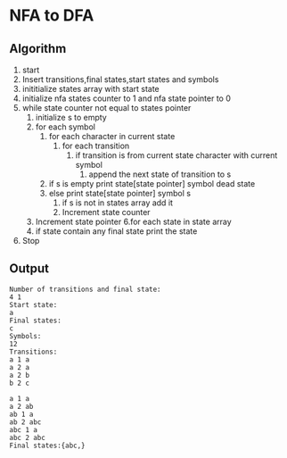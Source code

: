 # NFA to DFA
## Algorithm
1. start
2. Insert transitions,final states,start states and symbols
3. inititialize states array with start state
4. initialize nfa states counter to 1 and nfa state pointer to 0
5. while state counter not equal to states pointer
    1. initialize s to empty
    2. for each symbol
        1. for each character in current state
            1. for each transition
                1. if transition is from current state character with current symbol
                    1. append the next state of transition to s 
        2. if s is empty print state[state pointer] symbol dead state
        3. else print state[state pointer] symbol s
            1. if s is not in states array add it
            2. Increment state counter
    3. Increment state pointer
6.for each state in state array
    1. if state contain any final state print the state
7. Stop
## Output
```
Number of transitions and final state:
4 1
Start state:
a
Final states:
c
Symbols:
12
Transitions:
a 1 a
a 2 a
a 2 b
b 2 c

a 1 a
a 2 ab
ab 1 a
ab 2 abc
abc 1 a
abc 2 abc
Final states:{abc,}
```
